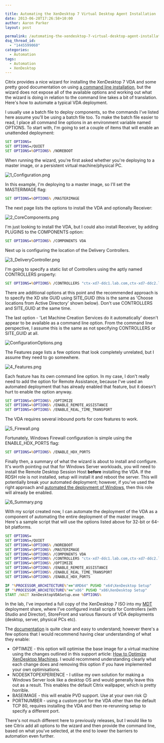 ```yaml
---

title: Automating the XenDesktop 7 Virtual Desktop Agent Installation
date: 2013-06-28T17:26:58+10:00
author: Aaron Parker
layout: post

permalink: /automating-the-xendesktop-7-virtual-desktop-agent-installation/
dsq_thread_id:
  - "1445599060"
categories:
  - Automation
tags:
  - Automation
  - XenDesktop
---
```

Citrix provides a nice wizard for installing the XenDesktop 7 VDA and some pretty good documentation on using [a command line installation](http://support.citrix.com/proddocs/topic/xendesktop-7/cds-install-command.html), but the wizard does not expose all of the available options and working out what the wizard is doing in relation to the command line takes a bit of translation. Here's how to automate a typical VDA deployment.

I usually use a batch file to deploy components, so the commands I've listed here assume you'll be using a batch file too. To make the batch file easier to read, I place all command line options in an environment variable named OPTIONS. To start with, I'm going to set a couple of items that will enable an unattended deployment:

```cmd
SET OPTIONS=
SET OPTIONS=/QUIET
SET OPTIONS=%OPTIONS% /NOREBOOT
```

When running the wizard, you're first asked whether you're deploying to a master image, or a persistent virtual machine/physical PC.

![1_Configuration.png]({{site.baseurl}}/media/2013/06/1_Configuration.png)

In this example, I'm deploying to a master image, so I'll set the MASTERIMAGE flag:

```cmd
SET OPTIONS=%OPTIONS% /MASTERIMAGE
```

The next page lists the options to install the VDA and optionally Receiver:

![2_CoreComponents.png]({{site.baseurl}}/media/2013/06/2_CoreComponents.png)

I'm just looking to install the VDA, but I could also install Receiver, by adding PLUGINS to the COMPONENTS option:

```cmd
SET OPTIONS=%OPTIONS% /COMPONENTS VDA
```

Next up is configuring the location of the Delivery Controllers.

![3_DeliveryController.png]({{site.baseurl}}/media/2013/06/3_DeliveryController.png)

I'm going to specify a static list of Controllers using the aptly named CONTROLLERS property:

```cmd
SET OPTIONS=%OPTIONS% /CONTROLLERS "ctx-xd7-ddc1.lab.com,ctx-xd7-ddc2.lab.com"
```

There are additional options at this point and the recommended approach is to specify the XD site GUID using SITE\_GUID (this is the same as 'Choose locations from Active Directory' shown below). Don't use CONTROLLERS and SITE\_GUID at the same time.

The last option - 'Let Machine Creation Services do it automatically' doesn't appear to be available as a command line option. From the command line perspective, I assume this is the same as not specifying CONTROLLERS or SITE_GUID at all.

![ConfigurationOptions.png]({{site.baseurl}}/media/2013/06/ConfigurationOptions.png)

The Features page lists a few options that look completely unrelated, but I assume they need to go somewhere.

![4_Features.png]({{site.baseurl}}/media/2013/06/4_Features.png)

Each feature has its own command line option. In my case, I don't really need to add the option for Remote Assistance, because I've used an automated deployment that has already enabled that feature, but it doesn't hurt to enable the option anyway.

```cmd
SET OPTIONS=%OPTIONS% /OPTIMIZE
SET OPTIONS=%OPTIONS% /ENABLE_REMOTE_ASSISTANCE
SET OPTIONS=%OPTIONS% /ENABLE_REAL_TIME_TRANSPORT
```

The VDA requires several inbound ports for core features to work.

![5_Firewall.png]({{site.baseurl}}/media/2013/06/5_Firewall.png)

Fortunately, Windows Firewall configuration is simple using the ENABLE\_HDX\_PORTS flag:

```cmd
SET OPTIONS=%OPTIONS% /ENABLE_HDX_PORTS
```

Finally then, a summary of what the wizard is about to install and configure. It's worth pointing out that for Windows Server workloads, you will need to install the Remote Desktop Session Host **before** installing the VDA. If the RDSH role is not installed, setup will install it and reboot the server.  This will potentially break your automated deployment; however, if you've used the right approach and [automated the deployment of Windows]({{site.baseurl}}/hands-off-my-gold-image-automating-citrix-xenapppvs-image-creation/), then this role will already be enabled.

![6_Summary.png]({{site.baseurl}}/media/2013/06/6_Summary.png)

With my script created now, I can automate the deployment of the VDA as a component of automating the entire deployment of the master image. Here's a sample script that will use the options listed above for 32-bit or 64-bit platforms.

```cmd
SET OPTIONS=
SET OPTIONS=/QUIET
SET OPTIONS=%OPTIONS% /NOREBOOT
SET OPTIONS=%OPTIONS% /MASTERIMAGE
SET OPTIONS=%OPTIONS% /COMPONENTS VDA
SET OPTIONS=%OPTIONS% /CONTROLLERS "ctx-xd7-ddc1.lab.com,ctx-xd7-ddc2.lab.com"
SET OPTIONS=%OPTIONS% /OPTIMIZE
SET OPTIONS=%OPTIONS% /ENABLE_REMOTE_ASSISTANCE
SET OPTIONS=%OPTIONS% /ENABLE_REAL_TIME_TRANSPORT
SET OPTIONS=%OPTIONS% /ENABLE_HDX_PORTS

IF "%PROCESSOR_ARCHITECTURE%"=="AMD64" PUSHD "x64\XenDesktop Setup"
IF "%PROCESSOR_ARCHITECTURE%"=="x86" PUSHD "x86\XenDesktop Setup"
START /WAIT XenDesktopVDASetup.exe %OPTIONS%
```

In the lab, I've imported a full copy of the XenDesktop 7 ISO into my [MDT](http://technet.microsoft.com/en-gb/solutionaccelerators/dd407791.aspx) deployment share, where I've configured install scripts for Controllers (with Studio and Director), StoreFront and various flavours of VDA deployments (desktop, server, physical PCs etc).

The [documentation](http://support.citrix.com/proddocs/topic/xendesktop-7/cds-install-command.html) is quite clear and easy to understand; however there's a few options that I would recommend having clear understanding of what they enable:

* OPTIMIZE - this option will optimise the base image for a virtual machine using the changes outlined in this support article: [How to Optimize XenDesktop Machines](http://support.citrix.com/article/ctx125874). I would recommend understanding clearly what each change does and removing this option if you have implemented your own optimisations.
* NODESKTOPEXPERIENCE - I utilise my own solution for making a Windows Server look like a desktop OS and would generally leave this out as a result. This enables the default Citrix wallpaper, which is pretty horrible.
* BASEIMAGE - this will enable PVD support. Use at your own risk 😉
* PORTNUMBER - using a custom port for the VDA other than the default TCP 80, requires installing the VDA and then re-rerunning setup to specify a different port.

There's not much different here to previously releases, but I would like to see Citrix add all options to the wizard and then provide the command line, based on what you've selected, at the end to lower the barriers to automation even further.
